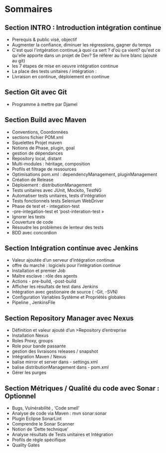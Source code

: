  # Sommaires
 ## Section **INTRO** : Introduction intégration continue
 * Prerequis & public visé, objectif 
 * Augmenter la confiance, diminuer les régressions, gagner du temps
 * C'est quoi l'intgération continue,à quoi ca sert ? d'où ça vient? qu'est ce qu'elle apporte dans un projet de Dev? Se référer au livre blanc (ajouté au git)
 * les 7 étapes de mise en oeuvre intégration continue
 * La place des tests unitaires / intégration :
 * Livraison en continue, déploiement en continue

 ## Section **Git** avec Git 
 * Programme à mettre par Djamel
 
 ## Section **Build** avec Maven 
 * Conventions, Coordonnées
 * sections fichier POM.xml
 * Squelettes Projet maven
 * Notions de Phase, plugin, goal
 * gestion de dépendances
 * Repository local, distant
 * Multi-modules : héritage, composition
 * Profils et filtrage de ressources
 * Optimisations pom.xml : dependencyManagement, pluginManagement
 * Création de Release
 * Déploiement : distributionManagement
 * Tests unitaires avec JUnit, Mockito, TestNG
 * Automatiser tests unitaires, tests d’intégration
 * Tests fonctionnels tests Selenium WebDriver
 * Phase de test et - integation-test
 * -pre-integation-test et ‘post-interation-test »
 * Ignorer les tests
 * Couverture de code
 * Résoudre les problèmes de lenteur des tests
 * BDD avec concordion
 
 ## Section **Intégration continue** avec Jenkins
 * Valeur ajoutée d’un serveur d’intégration continue
 * offre du marché : logiciels pour l’intégration continue
 * Installation et premier Job
 * Maître esclave : rôle des agents
 * Actions - pre-build,  -post-build
 * Afficher les résultats de test dans Jenkins
 * Intégration avec gestionaire de source ( -Git, -SVN)
 * Configuration Variables Système et Propriétés globales
 * Pipeline , JenkinsFile
  
  ## Section **Repository Manager** avec Nexus
 * Définition et valeur ajouté d’un >Repository d’entreprise
 * Installation Nexus
 * Roles Proxy, groups
 * Role pour bande passante
 * gestion des livraisons releases / snapshot
 * Intégration Maven / Nexus
 * balise mirror et server dans - settings.xml
 * balise distributionManagement dans - pom.xml
 * Gérer les purges
 
 ## Section **Métriques / Qualité du code** avec Sonar : Optionnel
 * Bugs, Vulnérabilité , ‘Code smell’
 * Analyse de code via Maven : mvn sonar:sonar
 * Plugin Eclipse SonarLint
 * Comprendre le Sonar Scanner
 * Notion de ‘Dette technique’
 * Analyse résultats de Tests unitaires et Intégration
 * Profils de règle spécifique
 * Quality Gates
 
